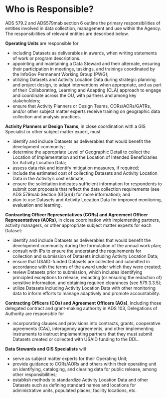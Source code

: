 # Who is Responsible?

ADS 579.2 and ADS579mab section 6 outline the primary responsibilities of entities involved in data collection, management and use within the Agency. The responsibilities of relevant entities are described below.

**Operating Units** are responsible for 

- including Datasets as deliverables in awards, when writing statements of work or program descriptions. 
- appointing and maintaining a Data Steward and their alternate, ensuring their participation in meetings, taskings, and trainings coordinated by the InfoGov Permanent Working Group (PWG);
- utilizing Datasets and Activity Location Data during strategic planning and project design, to adapt interventions when appropriate, and as part of their Collaborating, Learning and Adapting (CLA) approach to engage and coordinate across the OU, with partners and among key stakeholders;
- ensure that Activity Planners or Design Teams, CORs/AORs/GATRs, and/or other subject matter experts receive training on geographic data collection and analysis practices.

**Activity Planners or Design Teams**, in close coordination with a GIS Specialist or other subject matter expert, must 

- identify and include Datasets as deliverables that would benefit the development community;
- determine the appropriate Level of Geographic Detail to collect the Location of Implementation and the Location of Intended Beneficiaries for Activity Location Data;
- assess data risk and identify mitigation measures, if required; 
- include the estimated cost of collecting Datasets and Activity Location Data in the Activity’s cost estimate; 
- ensure the solicitation indicates sufficient information for respondents to submit cost proposals that reflect the data collection requirements (see ADS 579mab Section (6)(a)(4) for more information); and
- plan to use Datasets and Activity Location Data for improved monitoring, evaluation and learning.

**Contracting Officer Representatives (CORs) and Agreement Officer Representatives (AORs)**, in close coordination with implementing partners, activity managers, or other appropriate subject matter experts for each Dataset:

- identify and include Datasets as deliverables that would benefit the development community during the formulation of the annual work plan; 
- consult with IPs to ensure the understand the requirements for collection and submission of Datasets including Activity Location Data;
- ensure that USAID-funded Datasets are collected and submitted in accordance with the terms of the award under which they were created;
- review Datasets prior to submission, which includes identifying principled exceptions to release, redacting (or ensuring the redaction of) sensitive information, and obtaining required clearances (see 579.3.3.5);
- utilize Datasets including Activity Location Data with other monitoring data to inform efforts to manage adaptively and promote accountability.

**Contracting Officers (COs) and Agreement Officers (AOs)**, including those delegated contract and grant-making authority in ADS 103, Delegations of Authority are responsible for 

* incorporating clauses and provisions into contracts, grants, cooperative agreements (CAs), interagency agreements, and other implementing instruments to instruct implementing partners that they must submit Datasets created or collected with USAID funding to the DDL.

**Data Stewards and GIS Specialists** will

- serve as subject matter experts for their Operating Unit; 
- provide guidance to CORs/AORs and others within their operating unit on identifying, cataloging, and clearing data for public release, among other responsibilities;
- establish methods to standardize Activity Location Data and other Datasets such as defining standard names and locations for administrative units, populated places, facility locations, etc.